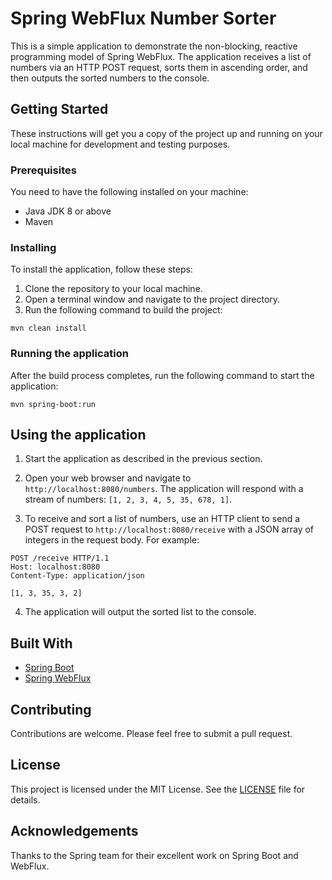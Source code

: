 # Spring WebFlux Number Sorter

This is a simple application to demonstrate the non-blocking, reactive programming model of Spring WebFlux. The application receives a list of numbers via an HTTP POST request, sorts them in ascending order, and then outputs the sorted numbers to the console.

## Getting Started

These instructions will get you a copy of the project up and running on your local machine for development and testing purposes.

### Prerequisites

You need to have the following installed on your machine:
- Java JDK 8 or above
- Maven

### Installing

To install the application, follow these steps:

1. Clone the repository to your local machine.
2. Open a terminal window and navigate to the project directory.
3. Run the following command to build the project:

```
mvn clean install
```

### Running the application

After the build process completes, run the following command to start the application:

```
mvn spring-boot:run
```

## Using the application

1. Start the application as described in the previous section.

2. Open your web browser and navigate to `http://localhost:8080/numbers`. The application will respond with a stream of numbers: `[1, 2, 3, 4, 5, 35, 678, 1]`.

3. To receive and sort a list of numbers, use an HTTP client to send a POST request to `http://localhost:8080/receive` with a JSON array of integers in the request body. For example:

```
POST /receive HTTP/1.1
Host: localhost:8080
Content-Type: application/json

[1, 3, 35, 3, 2]
```

4. The application will output the sorted list to the console.

## Built With

- [Spring Boot](https://spring.io/projects/spring-boot)
- [Spring WebFlux](https://spring.io/projects/spring-webflux)

## Contributing

Contributions are welcome. Please feel free to submit a pull request.

## License

This project is licensed under the MIT License. See the [LICENSE](LICENSE) file for details.

## Acknowledgements

Thanks to the Spring team for their excellent work on Spring Boot and WebFlux.

